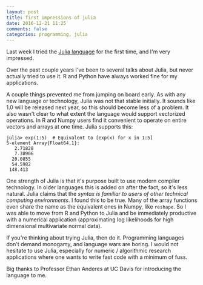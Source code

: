 ```yaml
---
layout: post
title: first impressions of julia
date: 2016-12-21 11:25
comments: false
categories: programming, julia
---
```


Last week I tried the [Julia language](http://julialang.org/) for the first
time, and I'm very impressed. 

Over the past couple years I've been to several talks about Julia, but
never actually tried to use it. R and Python have always worked fine for my
applications. 

A couple things prevented me from jumping on board early.
As with any new language or technology, Julia was not that stable
initially. It sounds like 1.0 will be released next year, so this should
become less of a problem.
It also wasn't clear to what extent the language would support
vectorized operations. In R and Numpy users find it convenient to operate
on entire vectors and arrays at one time. Julia supports this:

```
julia> exp(1:5)  # Equivalent to [exp(x) for x in 1:5]
5-element Array{Float64,1}:
   2.71828
   7.38906
  20.0855
  54.5982
 148.413
```

One strength of Julia is that it's purpose built to use modern compiler
technology. In older languages this is added on after the fact, so it's
less natural.  Julia claims that the _syntax is familiar to users of other
technical computing environments_. I found this to be true.  Many of the
array functions even share the name as the equivalent ones in Numpy, like
`reshape`.  So I was able to move from R and Python to Julia and be
immediately productive with a numerical application (approximating log
likelihoods for high dimensional multivariate normal data).

If you're thinking about trying Julia, then do it.
Programming languages don't demand monogamy, and language wars are boring.
I would not hesitate to use Julia, especially for numeric / algorithmic
research applications where one wants to write fast code with a minimum of
fuss.

Big thanks to Professor Ethan Anderes at UC Davis for introducing the
language to me.
